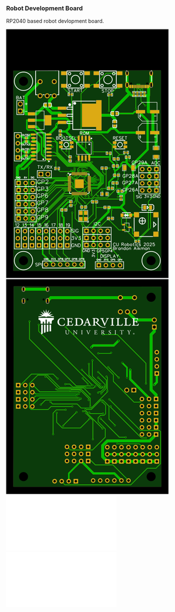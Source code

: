 ### Robot Development Board

RP2040 based robot devlopment board.

![Test](images/robot_dev_board_front.svg)
![Test](images/robot_dev_board_back.svg)
![Test](images/robot_dev_board_traces.pdf)
![Test](images/robot_dev_board.pdf)
